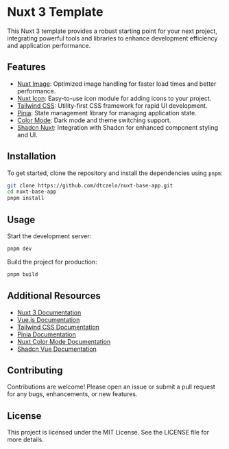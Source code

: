 # Nuxt 3 Template

This Nuxt 3 template provides a robust starting point for your next project, integrating powerful tools and libraries to enhance development efficiency and application performance.


## Features

- [Nuxt Image](https://image.nuxt.com/): Optimized image handling for faster load times and better performance.
- [Nuxt Icon](https://nuxt.com/modules/icon): Easy-to-use icon module for adding icons to your project.
- [Tailwind CSS](https://tailwindcss.nuxtjs.org/?utm_source=nuxt.com&utm_medium=aside-module&utm_campaign=nuxt.com): Utility-first CSS framework for rapid UI development.
- [Pinia](https://pinia.vuejs.org/?utm_source=nuxt.com&utm_medium=aside-module&utm_campaign=nuxt.com): State management library for managing application state.
- [Color Mode](https://color-mode.nuxtjs.org/?utm_source=nuxt.com&utm_medium=aside-module&utm_campaign=nuxt.com): Dark mode and theme switching support.
- [Shadcn Nuxt](https://www.shadcn-vue.com/?utm_source=nuxt.com&utm_medium=aside-module&utm_campaign=nuxt.com): Integration with Shadcn for enhanced component styling and UI.


## Installation

To get started, clone the repository and install the dependencies using `pnpm`:
```bash
git clone https://github.com/dtczelo/nuxt-base-app.git
cd nuxt-base-app
pnpm install
```

## Usage

Start the development server:
```bash
pnpm dev
```

Build the project for production:
```bash
pnpm build
```


## Additional Resources

- [Nuxt 3 Documentation](https://nuxt.com/docs)
- [Vue.js Documentation](https://vuejs.org/v2/guide/)
- [Tailwind CSS Documentation](https://tailwindcss.com/docs)
- [Pinia Documentation](https://pinia.vuejs.org/)
- [Nuxt Color Mode Documentation](https://color-mode.nuxtjs.org/)
- [Shadcn Vue Documentation](https://www.shadcn-vue.com/)

## Contributing

Contributions are welcome! Please open an issue or submit a pull request for any bugs, enhancements, or new features.

## License

This project is licensed under the MIT License. See the LICENSE file for more details.
